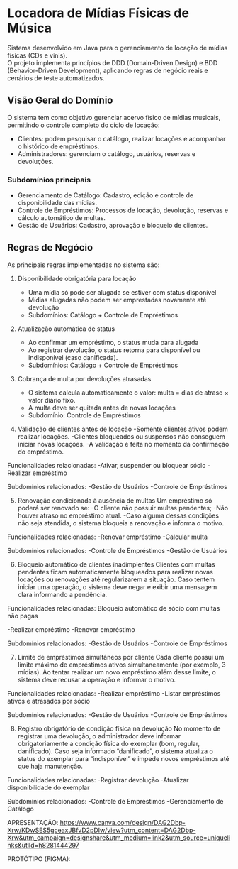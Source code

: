 # Locadora de Mídias Físicas de Música

Sistema desenvolvido em Java para o gerenciamento de locação de mídias físicas (CDs e vinis).  
O projeto implementa princípios de DDD (Domain-Driven Design) e BDD (Behavior-Driven Development), aplicando regras de negócio reais e cenários de teste automatizados.

## Visão Geral do Domínio

O sistema tem como objetivo gerenciar acervo físico de mídias musicais, permitindo o controle completo do ciclo de locação:

- Clientes: podem pesquisar o catálogo, realizar locações e acompanhar o histórico de empréstimos.  
- Administradores: gerenciam o catálogo, usuários, reservas e devoluções.

### Subdomínios principais

- Gerenciamento de Catálogo: Cadastro, edição e controle de disponibilidade das mídias.  
- Controle de Empréstimos: Processos de locação, devolução, reservas e cálculo automático de multas.  
- Gestão de Usuários: Cadastro, aprovação e bloqueio de clientes.  

## Regras de Negócio

As principais regras implementadas no sistema são:

1. Disponibilidade obrigatória para locação 
   - Uma mídia só pode ser alugada se estiver com status disponível 
   - Mídias alugadas não podem ser emprestadas novamente até devolução 
   - Subdomínios: Catálogo + Controle de Empréstimos  

2. Atualização automática de status 
   - Ao confirmar um empréstimo, o status muda para alugada  
   - Ao registrar devolução, o status retorna para disponível ou indisponível (caso danificada).  
   - Subdomínios: Catálogo + Controle de Empréstimos

3. Cobrança de multa por devoluções atrasadas
   - O sistema calcula automaticamente o valor: multa = dias de atraso × valor diário fixo.  
   - A multa deve ser quitada antes de novas locações  
   - Subdomínio: Controle de Empréstimos

4. Validação de clientes antes de locação
-Somente clientes ativos podem realizar locações.
-Clientes bloqueados ou suspensos não conseguem iniciar novas locações.
-A validação é feita no momento da confirmação do empréstimo.

Funcionalidades relacionadas:
-Ativar, suspender ou bloquear sócio
-Realizar empréstimo


Subdomínios relacionados:
-Gestão de Usuários
-Controle de Empréstimos


5. Renovação condicionada à ausência de multas
Um empréstimo só poderá ser renovado se:
-O cliente não possuir multas pendentes;
-Não houver atraso no empréstimo atual.
-Caso alguma dessas condições não seja atendida, o sistema bloqueia a renovação e informa o motivo.


Funcionalidades relacionadas:
-Renovar empréstimo
-Calcular multa



Subdomínios relacionados:
-Controle de Empréstimos
-Gestão de Usuários


6. Bloqueio automático de clientes inadimplentes
Clientes com multas pendentes ficam automaticamente bloqueados para realizar novas locações ou renovações até regularizarem a situação.
Caso tentem iniciar uma operação, o sistema deve negar e exibir uma mensagem clara informando a pendência.

Funcionalidades relacionadas:
Bloqueio automático de sócio com multas não pagas

-Realizar empréstimo
-Renovar empréstimo


Subdomínios relacionados:
-Gestão de Usuários
-Controle de Empréstimos

7. Limite de empréstimos simultâneos por cliente
Cada cliente possui um limite máximo de empréstimos ativos simultaneamente (por exemplo, 3 mídias).
Ao tentar realizar um novo empréstimo além desse limite, o sistema deve recusar a operação e informar o motivo.

Funcionalidades relacionadas:
-Realizar empréstimo
-Listar empréstimos ativos e atrasados por sócio


Subdomínios relacionados:
-Gestão de Usuários
-Controle de Empréstimos


8. Registro obrigatório de condição física na devolução
No momento de registrar uma devolução, o administrador deve informar obrigatoriamente a condição física do exemplar (bom, regular, danificado).
Caso seja informado “danificado”, o sistema atualiza o status do exemplar para “indisponível” e impede novos empréstimos até que haja manutenção.

Funcionalidades relacionadas:
-Registrar devolução
-Atualizar disponibilidade do exemplar


Subdomínios relacionados:
-Controle de Empréstimos
-Gerenciamento de Catálogo


APRESENTAÇÃO:
https://www.canva.com/design/DAG2Dbp-Xrw/KDwSES5gceaxJBfvD2pDIw/view?utm_content=DAG2Dbp-Xrw&utm_campaign=designshare&utm_medium=link2&utm_source=uniquelinks&utlId=h8281444297

PROTÓTIPO (FIGMA):


